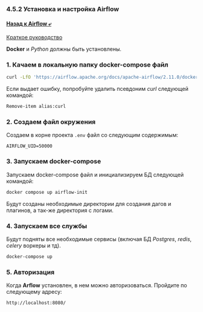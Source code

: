 ### 4.5.2 Установка и настройка Airflow

#### [Назад к Airflow ⤶](/DE-101/Module4/data/airflow.md)

[Краткое руководство](https://airflow.apache.org/docs/apache-airflow/2.11.0/howto/docker-compose/index.html)

**Docker** и *Python* должны быть установлены.

### 1. Качаем в локальную папку docker-compose файл

```bash
curl -LfO 'https://airflow.apache.org/docs/apache-airflow/2.11.0/docker-compose.yaml'
```

Если выдает ошибку, попробуйте удалить псевдоним _curl_ следующей командой:

```bash
Remove-item alias:curl
```

### 2. Создаем файл окружения
Создаем в корне проекта `.env` файл со следующим содержимым:

```
AIRFLOW_UID=50000
```

### 3. Запускаем docker-compose
Запускаем docker-compose файл и инициализируем БД следующей командой:

```bash
docker compose up airflow-init
```
Будут созданы необходимые директории для создания дагов и плагинов, а так-же директория с логами.

### 4. Запускаем все службы
Будут подняты все необходимые сервисы (включая БД _Postgres_, _redis_, _celery_ воркеры и тд).

```bash
docker-compose up
```

### 5. Авторизация
Когда **Arflow** установлен, в нем можно авторизоваться. Пройдите по следующему адресу:

```
http://localhost:8080/
```

